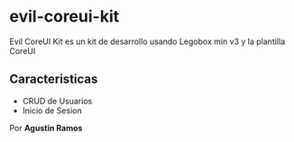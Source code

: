 # evil-coreui-kit
Evil CoreUI Kit es un kit de desarrollo usando Legobox min v3 y la plantilla CoreUI

## Caracteristicas
- CRUD de Usuarios
- Inicio de Sesion

<p>Por <b>Agustin Ramos</b></p>